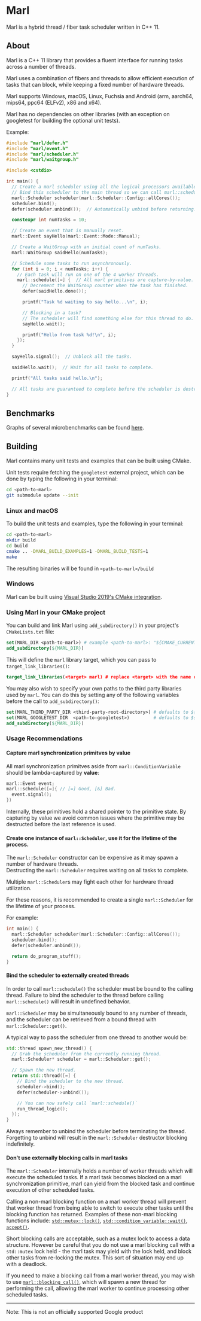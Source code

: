 # Marl

Marl is a hybrid thread / fiber task scheduler written in C++ 11.

## About

Marl is a C++ 11 library that provides a fluent interface for running tasks across a number of threads.

Marl uses a combination of fibers and threads to allow efficient execution of tasks that can block, while keeping a fixed number of hardware threads.

Marl supports Windows, macOS, Linux, Fuchsia and Android (arm, aarch64, mips64, ppc64 (ELFv2), x86 and x64).

Marl has no dependencies on other libraries (with an exception on googletest for building the optional unit tests).

Example:

```cpp
#include "marl/defer.h"
#include "marl/event.h"
#include "marl/scheduler.h"
#include "marl/waitgroup.h"

#include <cstdio>

int main() {
  // Create a marl scheduler using all the logical processors available to the process.
  // Bind this scheduler to the main thread so we can call marl::schedule()
  marl::Scheduler scheduler(marl::Scheduler::Config::allCores());
  scheduler.bind();
  defer(scheduler.unbind());  // Automatically unbind before returning.

  constexpr int numTasks = 10;

  // Create an event that is manually reset.
  marl::Event sayHello(marl::Event::Mode::Manual);

  // Create a WaitGroup with an initial count of numTasks.
  marl::WaitGroup saidHello(numTasks);

  // Schedule some tasks to run asynchronously.
  for (int i = 0; i < numTasks; i++) {
    // Each task will run on one of the 4 worker threads.
    marl::schedule([=] {  // All marl primitives are capture-by-value.
      // Decrement the WaitGroup counter when the task has finished.
      defer(saidHello.done());

      printf("Task %d waiting to say hello...\n", i);

      // Blocking in a task?
      // The scheduler will find something else for this thread to do.
      sayHello.wait();

      printf("Hello from task %d!\n", i);
    });
  }

  sayHello.signal();  // Unblock all the tasks.

  saidHello.wait();  // Wait for all tasks to complete.

  printf("All tasks said hello.\n");

  // All tasks are guaranteed to complete before the scheduler is destructed.
}
```


## Benchmarks

Graphs of several microbenchmarks can be found [here](https://google.github.io/marl/benchmarks).


## Building

Marl contains many unit tests and examples that can be built using CMake.

Unit tests require fetching the `googletest` external project, which can be done by typing the following in your terminal:

```bash
cd <path-to-marl>
git submodule update --init
```

### Linux and macOS

To build the unit tests and examples, type the following in your terminal:

```bash
cd <path-to-marl>
mkdir build
cd build
cmake .. -DMARL_BUILD_EXAMPLES=1 -DMARL_BUILD_TESTS=1
make
```

The resulting binaries will be found in `<path-to-marl>/build`

### Windows

Marl can be built using [Visual Studio 2019's CMake integration](https://docs.microsoft.com/en-us/cpp/build/cmake-projects-in-visual-studio?view=vs-2019).

### Using Marl in your CMake project

You can build and link Marl using `add_subdirectory()` in your project's `CMakeLists.txt` file:
```cmake
set(MARL_DIR <path-to-marl>) # example <path-to-marl>: "${CMAKE_CURRENT_SOURCE_DIR}/third_party/marl"
add_subdirectory(${MARL_DIR})
```

This will define the `marl` library target, which you can pass to `target_link_libraries()`:

```cmake
target_link_libraries(<target> marl) # replace <target> with the name of your project's target
```

You may also wish to specify your own paths to the third party libraries used by `marl`.
You can do this by setting any of the following variables before the call to `add_subdirectory()`:

```cmake
set(MARL_THIRD_PARTY_DIR <third-party-root-directory>) # defaults to ${MARL_DIR}/third_party
set(MARL_GOOGLETEST_DIR  <path-to-googletest>)         # defaults to ${MARL_THIRD_PARTY_DIR}/googletest
add_subdirectory(${MARL_DIR})
```

### Usage Recommendations

#### Capture marl synchronization primitves by value

All marl synchronization primitves aside from `marl::ConditionVariable` should be lambda-captured by **value**:

```c++
marl::Event event;
marl::schedule([=]{ // [=] Good, [&] Bad.
  event.signal();
})
```

Internally, these primitives hold a shared pointer to the primitive state. By capturing by value we avoid common issues where the primitive may be destructed before the last reference is used.

#### Create one instance of `marl::Scheduler`, use it for the lifetime of the process.

The `marl::Scheduler` constructor can be expensive as it may spawn a number of hardware threads. \
Destructing the `marl::Scheduler` requires waiting on all tasks to complete.

Multiple `marl::Scheduler`s may fight each other for hardware thread utilization.

For these reasons, it is recommended to create a single `marl::Scheduler` for the lifetime of your process.

For example:

```c++
int main() {
  marl::Scheduler scheduler(marl::Scheduler::Config::allCores());
  scheduler.bind();
  defer(scheduler.unbind());

  return do_program_stuff();
}
```

#### Bind the scheduler to externally created threads

In order to call `marl::schedule()` the scheduler must be bound to the calling thread. Failure to bind the scheduler to the thread before calling `marl::schedule()` will result in undefined behavior.

`marl::Scheduler` may be simultaneously bound to any number of threads, and the scheduler can be retrieved from a bound thread with `marl::Scheduler::get()`.

A typical way to pass the scheduler from one thread to another would be:

```c++
std::thread spawn_new_thread() {
  // Grab the scheduler from the currently running thread.
  marl::Scheduler* scheduler = marl::Scheduler::get();

  // Spawn the new thread.
  return std::thread([=] {
    // Bind the scheduler to the new thread.
    scheduler->bind();
    defer(scheduler->unbind());

    // You can now safely call `marl::schedule()`
    run_thread_logic();
  });
}

```

Always remember to unbind the scheduler before terminating the thread. Forgetting to unbind will result in the `marl::Scheduler` destructor blocking indefinitely.

#### Don't use externally blocking calls in marl tasks

The `marl::Scheduler` internally holds a number of worker threads which will execute the scheduled tasks. If a marl task becomes blocked on a marl synchronization primitive, marl can yield from the blocked task and continue execution of other scheduled tasks.

Calling a non-marl blocking function on a marl worker thread will prevent that worker thread from being able to switch to execute other tasks until the blocking function has returned. Examples of these non-marl blocking functions include: [`std::mutex::lock()`](https://en.cppreference.com/w/cpp/thread/mutex/lock), [`std::condition_variable::wait()`](https://en.cppreference.com/w/cpp/thread/condition_variable/wait), [`accept()`](http://man7.org/linux/man-pages/man2/accept.2.html).

Short blocking calls are acceptable, such as a mutex lock to access a data structure. However be careful that you do not use a marl blocking call with a `std::mutex` lock held - the marl task may yield with the lock held, and block other tasks from re-locking the mutex. This sort of situation may end up with a deadlock.

If you need to make a blocking call from a marl worker thread, you may wish to use [`marl::blocking_call()`](https://github.com/google/marl/blob/main/include/marl/blockingcall.h), which will spawn a new thread for performing the call, allowing the marl worker to continue processing other scheduled tasks.

---

Note: This is not an officially supported Google product
